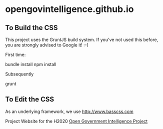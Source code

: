 # opengovintelligence.github.io

## To Build the CSS

This project uses the GruntJS build system. If you've not used this before, you are strongly advised to Google it! :-)

First time:

  bundle install
  npm install

Subsequently

  grunt

## To Edit the CSS

As an underlying framework, we use http://www.basscss.com

Project Website for the H2020 [Open Government Intelligence Project](http://www.opengovintelligence.eu/)
